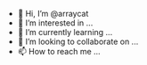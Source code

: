 - 👋 Hi, I’m @arraycat
- 👀 I’m interested in ...
- 🌱 I’m currently learning ...
- 💞️ I’m looking to collaborate on ...
- 📫 How to reach me ...

<!---
arraycat/arraycat is a ✨ special ✨ repository because its `README.md` (this file) appears on your GitHub profile.
You can click the Preview link to take a look at your changes.
--->

